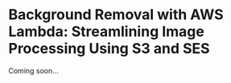 # Background Removal with AWS Lambda: Streamlining Image Processing Using S3 and SES

Coming soon...
